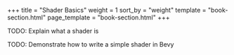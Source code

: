 +++
title = "Shader Basics"
weight = 1
sort_by = "weight"
template = "book-section.html"
page_template = "book-section.html"
+++

TODO: Explain what a shader is

TODO: Demonstrate how to write a simple shader in Bevy
